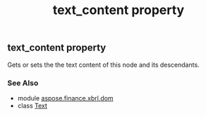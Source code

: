 ﻿---
title: text_content property
second_title: Aspose.Finance for Python via .NET API References
description: 
type: docs
weight: 340
url: /python-net/aspose.finance.xbrl.dom/text/text_content/
is_root: false
---

## text_content property


Gets or sets the the text content of this node and its descendants.

### See Also
* module [aspose.finance.xbrl.dom](../../)
* class [Text](/finance/python-net/aspose.finance.xbrl.dom/text)
